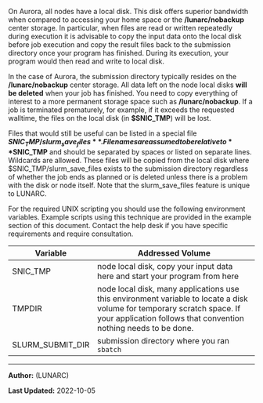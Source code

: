 On Aurora, all nodes have a local disk. This disk offers superior bandwidth when compared to accessing your home space or the **/lunarc/nobackup** center storage. In particular, when files are read or written repeatedly during execution it is advisable to copy the input data onto the local disk before job execution and copy the result files back to the submission directory once your program has finished. During its execution, your program would then read and write to local disk.

In the case of Aurora, the submission directory typically resides on the **/lunarc/nobackup** center storage. All data left on the node local disks **will be deleted** when your job has finished. You need to copy everything of interest to a more permanent storage space such as **/lunarc/nobackup**. If a job is terminated prematurely, for example, if it exceeds the requested walltime, the files on the local disk (in **$SNIC_TMP**) will be lost.

Files that would still be useful can be listed in a special file **$SNIC_TMP/slurm_save_files**. Filenames are assumed to be relative to **$SNIC_TMP** and should be separated by spaces or listed on separate lines. Wildcards are allowed. These files will be copied from the local disk where $SNIC_TMP/slurm_save_files exists to the submission directory regardless of whether the job ends as planned or is deleted unless there is a problem with the disk or node itself. Note that the slurm_save_files feature is unique to LUNARC.

For the required UNIX scripting you should use the following environment variables. Example scripts using this technique are provided in the example section of this document. Contact the help desk if you have specific requirements and require consultation.

| Variable | Addressed Volume |
|------------------|-----------------------------------------------------------------------------------------------------------------------------------------------------------------------------|
| SNIC_TMP | node local disk, copy your input data here and start your program from here |
| TMPDIR | node local disk, many applications use this environment variable to locate a disk volume for temporary scratch space.  If your application follows that convention nothing needs to be done.  |
| SLURM_SUBMIT_DIR | submission directory where you ran `sbatch` |

---

**Author:**
(LUNARC)

**Last Updated:**
2022-10-05